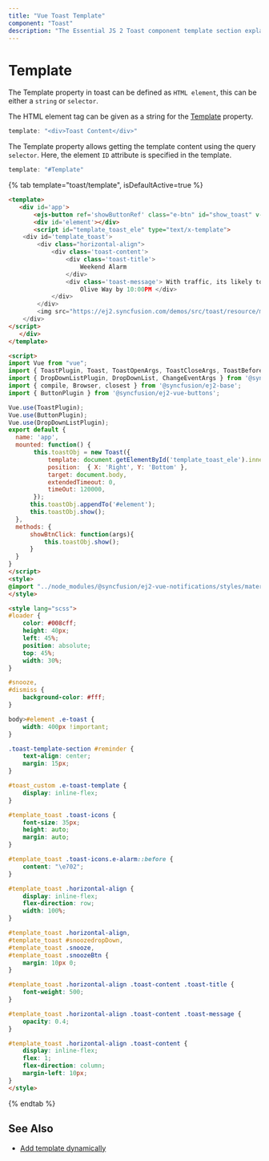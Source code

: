 ```yaml
---
title: "Vue Toast Template"
component: "Toast"
description: "The Essential JS 2 Toast component template section explains how to customize the toast component as needed."
---
```


# Template

The Template property in toast can be defined as `HTML element`, this can be either a `string` or `selector`.

The HTML element tag can be given as a string for the [Template](../api/toast/#template) property.

```typescript
template: "<div>Toast Content</div>"

```

The Template property allows getting the template content using the query `selector`. Here, the element `ID` attribute is specified in the template.

```typescript
template: "#Template"

```

{% tab template="toast/template", isDefaultActive=true %}

```html
<template>
   <div id='app'>
       <ejs-button ref='showButtonRef' class="e-btn" id="show_toast" v-on:click.native="showBtnClick">Show Toast</ejs-button>
       <div id='element'></div>
       <script id="template_toast_ele" type="text/x-template">
    <div id='template_toast'>
        <div class="horizontal-align">
            <div class='toast-content'>
                <div class='toast-title'>
                    Weekend Alarm
                </div>
                <div class='toast-message'> With traffic, its likely to take 45 minutes to get to jenny's 24th Birthday Bash at Hillside Bar, 454 E.
                    Olive Way by 10:00PM </div>
            </div>
        </div>
        <img src="https://ej2.syncfusion.com/demos/src/toast/resource/map.jpg" width="100%" height="70%">
    </div>
</script>
   </div>
</template>

<script>
import Vue from "vue";
import { ToastPlugin, Toast, ToastOpenArgs, ToastCloseArgs, ToastBeforeOpenArgs } from "@syncfusion/ej2-vue-notifications";
import { DropDownListPlugin, DropDownList, ChangeEventArgs } from '@syncfusion/ej2-vue-dropdowns';
import { compile, Browser, closest } from '@syncfusion/ej2-base';
import { ButtonPlugin } from '@syncfusion/ej2-vue-buttons';

Vue.use(ToastPlugin);
Vue.use(ButtonPlugin);
Vue.use(DropDownListPlugin);
export default {
  name: 'app',
  mounted: function() {
       this.toastObj = new Toast({
           template: document.getElementById('template_toast_ele').innerHTML,
           position:  { X: 'Right', Y: 'Bottom' },
           target: document.body,
           extendedTimeout: 0,
           timeOut: 120000,
       });
      this.toastObj.appendTo('#element');
      this.toastObj.show();
  },
  methods: {
      showBtnClick: function(args){
          this.toastObj.show();
      }
  }
}
</script>
<style>
@import "../node_modules/@syncfusion/ej2-vue-notifications/styles/material.css";
</style>

<style lang="scss">
#loader {
    color: #008cff;
    height: 40px;
    left: 45%;
    position: absolute;
    top: 45%;
    width: 30%;
}

#snooze,
#dismiss {
    background-color: #fff;
}

body>#element .e-toast {
    width: 400px !important;
}

.toast-template-section #reminder {
    text-align: center;
    margin: 15px;
}

#toast_custom .e-toast-template {
    display: inline-flex;
}

#template_toast .toast-icons {
    font-size: 35px;
    height: auto;
    margin: auto;
}

#template_toast .toast-icons.e-alarm::before {
    content: "\e702";
}

#template_toast .horizontal-align {
    display: inline-flex;
    flex-direction: row;
    width: 100%;
}

#template_toast .horizontal-align,
#template_toast #snoozedropDown,
#template_toast .snooze,
#template_toast .snoozeBtn {
    margin: 10px 0;
}

#template_toast .horizontal-align .toast-content .toast-title {
    font-weight: 500;
}

#template_toast .horizontal-align .toast-content .toast-message {
    opacity: 0.4;
}

#template_toast .horizontal-align .toast-content {
    display: inline-flex;
    flex: 1;
    flex-direction: column;
    margin-left: 10px;
}
</style>

```

{% endtab %}

## See Also

* [Add template dynamically](./how-to/add-dynamic-template)